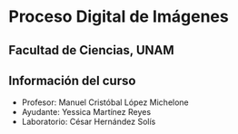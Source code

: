 # Proceso Digital de Imágenes
## Facultad de Ciencias, UNAM


## Información del curso

* Profesor: Manuel Cristóbal López Michelone
* Ayudante: Yessica Martínez Reyes
* Laboratorio: César Hernández Solís
